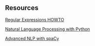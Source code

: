 ## Resources

[Regular Expressions HOWTO](https://docs.python.org/3/howto/regex.html)

[Natural Language Processing with Python](https://www.nltk.org/book/)

[Advanced NLP with spaCy](https://course.spacy.io/en)
